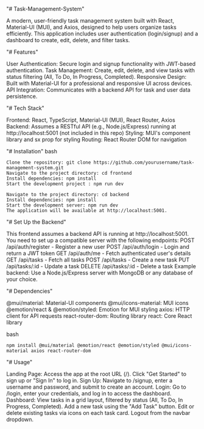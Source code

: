 "# Task-Management-System" 

A modern, user-friendly task management system built with React, Material-UI (MUI), and Axios, designed to help users organize tasks efficiently. This application includes user authentication (login/signup) and a dashboard to create, edit, delete, and filter tasks.

"# Features" 

User Authentication: Secure login and signup functionality with JWT-based authentication.
Task Management: Create, edit, delete, and view tasks with status filtering (All, To Do, In Progress, Completed).
Responsive Design: Built with Material-UI for a professional and responsive UI across devices.
API Integration: Communicates with a backend API for task and user data persistence.

"# Tech Stack" 

Frontend: React, TypeScript, Material-UI (MUI), React Router, Axios
Backend: Assumes a RESTful API (e.g., Node.js/Express) running at http://localhost:5001 (not included in this repo)
Styling: MUI's component library and sx prop for styling
Routing: React Router DOM for navigation

"# Installation" 
bash
```
Clone the repository: git clone https://github.com/yourusername/task-management-system.git
Navigate to the project directory: cd frontend
Install dependencies: npm install
Start the development project : npm run dev

Navigate to the project directory: cd backend
Install dependencies: npm install
Start the development server: npm run dev
The application will be available at http://localhost:5001.
```

"# Set Up the Backend" 

This frontend assumes a backend API is running at http://localhost:5001. You need to set up a compatible server with the following endpoints:
POST /api/auth/register - Register a new user
POST /api/auth/login - Login and return a JWT token
GET /api/auth/me - Fetch authenticated user's details
GET /api/tasks - Fetch all tasks
POST /api/tasks - Create a new task
PUT /api/tasks/:id - Update a task
DELETE /api/tasks/:id - Delete a task
Example backend: Use a Node.js/Express server with MongoDB or any database of your choice.

"# Dependencies" 

@mui/material: Material-UI components
@mui/icons-material: MUI icons
@emotion/react & @emotion/styled: Emotion for MUI styling
axios: HTTP client for API requests
react-router-dom: Routing library
react: Core React library

bash
```
npm install @mui/material @emotion/react @emotion/styled @mui/icons-material axios react-router-dom 
```

"# Usage" 

Landing Page: Access the app at the root URL (/). Click "Get Started" to sign up or "Sign In" to log in.
Sign Up: Navigate to /signup, enter a username and password, and submit to create an account.
Login: Go to /login, enter your credentials, and log in to access the dashboard.
Dashboard:
View tasks in a grid layout, filtered by status (All, To Do, In Progress, Completed).
Add a new task using the "Add Task" button.
Edit or delete existing tasks via icons on each task card.
Logout from the navbar dropdown.